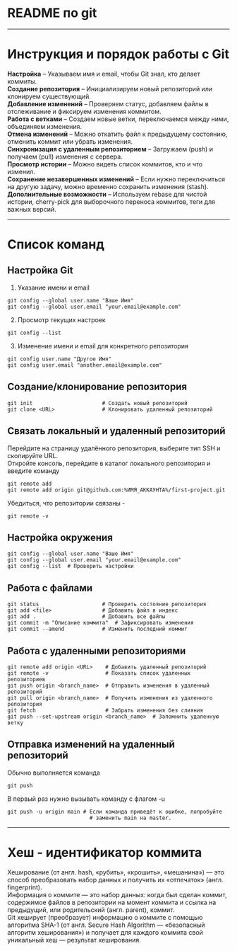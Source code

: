 # README по git

----

# Инструкция и порядок работы с Git

**Настройка** – Указываем имя и email, чтобы Git знал, кто делает коммиты.  
**Создание репозитория** – Инициализируем новый репозиторий или клонируем существующий.  
**Добавление изменений** – Проверяем статус, добавляем файлы в отслеживание и фиксируем изменения коммитом.  
**Работа с ветками** – Создаем новые ветки, переключаемся между ними, объединяем изменения.  
**Отмена изменений** – Можно откатить файл к предыдущему состоянию, отменить коммит или убрать изменения.  
**Синхронизация с удаленным репозиторием** – Загружаем (push) и получаем (pull) изменения с сервера.  
**Просмотр истории** – Можно видеть список коммитов, кто и что изменил.  
**Сохранение незавершенных изменений** – Если нужно переключиться на другую задачу, можно временно сохранить изменения (stash).  
**Дополнительные возможности** – Используем rebase для чистой истории, cherry-pick для выборочного переноса коммитов, теги для важных версий.  

----

# Список команд

## Настройка Git

1. Указание имени и email

```
git config --global user.name "Ваше Имя"
git config --global user.email "your.email@example.com"
```

2. Просмотр текущих настроек

```
git config --list
```

3. Изменение имени и email для конкретного репозитория

```
git config user.name "Другое Имя"
git config user.email "another.email@example.com"
```

## Создание/клонирование репозитория

```
git init                      # Создать новый репозиторий  
git clone <URL>               # Клонировать удаленный репозиторий  
```

## Связать локальный и удаленный репозиторий

Перейдите на страницу удалённого репозитория, выберите тип SSH и скопируйте URL.  
Откройте консоль, перейдите в каталог локального репозитория и введите команду

```
git remote add
git remote add origin git@github.com:%ИМЯ_АККАУНТА%/first-project.git
```
Убедиться, что репозитории связаны -  

```
git remote -v
```

## Настройка окружения

```
git config --global user.name "Ваше Имя"  
git config --global user.email "your.email@example.com"  
git config --list  # Проверить настройки  
```

## Работа с файлами

```
git status                    # Проверить состояние репозитория
git add <file>                # Добавить файл в индекс
git add .                     # Добавить все файлы
git commit -m "Описание коммита"  # Зафиксировать изменения
git commit --amend            # Изменить последний коммит
```

## Работа с удаленными репозиториями

```
git remote add origin <URL>    # Добавить удаленный репозиторий  
git remote -v                  # Показать список удаленных репозиториев  
git push origin <branch_name>  # Отправить изменения в удаленный репозиторий  
git pull origin <branch_name>  # Получить изменения из удаленного репозитория  
git fetch                      # Забрать изменения без слияния  
git push --set-upstream origin <branch_name>  # Запомнить удаленную ветку  
```

## Отправка изменений на удаленный репозиторий

Обычно выполняется команда 

```
git push
```
В первый раз нужно вызывать команду с флагом -u

```
git push -u origin main # Если команда приведёт к ошибке, попробуйте 
                          # заменить main на master.
```

----

# Хеш - идентификатор коммита

Хеширование (от англ. hash, «рубить», «крошить», «мешанина») — это способ преобразовать набор данных и   получить их «отпечаток» (англ. fingerprint).  
Информация о коммите — это набор данных: когда был сделан коммит, содержимое файлов в репозитории на   момент коммита и ссылка на предыдущий, или родительский (англ. parent), коммит.  
Git хеширует (преобразует) информацию о коммите с помощью алгоритма SHA-1 (от англ. Secure Hash   Algorithm — «безопасный алгоритм хеширования») и получает для каждого коммита свой уникальный хеш —   результат хеширования.  

